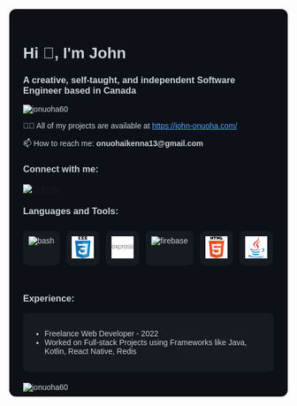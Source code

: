 <div style="background-color: #0d1117; color: #c9d1d9; padding: 25px; border-radius: 12px; font-family: Arial, sans-serif;">

  <h1 align="left">Hi 👋, I'm John</h1>
  <h3 align="left">A creative, self-taught, and independent Software Engineer based in Canada</h3>

  <p align="left">
    <img src="https://komarev.com/ghpvc/?username=jonuoha60&label=Profile%20views&color=0e75b6&style=flat" alt="jonuoha60" />
  </p>

  <p>👨‍💻 All of my projects are available at <a href="https://john-onuoha.com/" style="color:#58a6ff;">https://john-onuoha.com/</a></p>

  <p>📫 How to reach me: <strong>onuohaikenna13@gmail.com</strong></p>

  <h3 align="left">Connect with me:</h3>
  <p align="left">
    <a href="https://www.linkedin.com/in/john-onuoha-864460349/" target="blank">
      <img align="center" src="https://raw.githubusercontent.com/rahuldkjain/github-profile-readme-generator/master/src/images/icons/Social/linked-in-alt.svg" alt="LinkedIn" height="30" width="40" />
    </a>
  </p>

  <h3 align="left">Languages and Tools:</h3>

  <!-- Horizontal scroll container -->
  <div style="display: flex; overflow-x: auto; gap: 12px; padding: 10px 0;">
    <!-- One icon per tool -->
    <div style="background-color: #161b22; border-radius: 10px; padding: 10px; flex: 0 0 auto;">
      <img src="https://www.vectorlogo.zone/logos/gnu_bash/gnu_bash-icon.svg" alt="bash" width="40" height="40" />
    </div>
    <div style="background-color: #161b22; border-radius: 10px; padding: 10px; flex: 0 0 auto;">
      <img src="https://raw.githubusercontent.com/devicons/devicon/master/icons/css3/css3-original-wordmark.svg" alt="css3" width="40" height="40" />
    </div>
    <div style="background-color: #161b22; border-radius: 10px; padding: 10px; flex: 0 0 auto;">
      <img src="https://raw.githubusercontent.com/devicons/devicon/master/icons/express/express-original-wordmark.svg" alt="express" width="40" height="40" />
    </div>
    <div style="background-color: #161b22; border-radius: 10px; padding: 10px; flex: 0 0 auto;">
      <img src="https://www.vectorlogo.zone/logos/firebase/firebase-icon.svg" alt="firebase" width="40" height="40" />
    </div>
    <div style="background-color: #161b22; border-radius: 10px; padding: 10px; flex: 0 0 auto;">
      <img src="https://raw.githubusercontent.com/devicons/devicon/master/icons/html5/html5-original-wordmark.svg" alt="html5" width="40" height="40" />
    </div>
    <div style="background-color: #161b22; border-radius: 10px; padding: 10px; flex: 0 0 auto;">
      <img src="https://raw.githubusercontent.com/devicons/devicon/master/icons/java/java-original.svg" alt="java" width="40" height="40" />
    </div>
    <div style="background-color: #161b22; border-radius: 10px; padding: 10px; flex: 0 0 auto;">
      <img src="https://raw.githubusercontent.com/devicons/devicon/master/icons/javascript/javascript-original.svg" alt="javascript" width="40" height="40" />
    </div>
    <div style="background-color: #161b22; border-radius: 10px; padding: 10px; flex: 0 0 auto;">
      <img src="https://www.vectorlogo.zone/logos/kotlinlang/kotlinlang-icon.svg" alt="kotlin" width="40" height="40" />
    </div>
    <div style="background-color: #161b22; border-radius: 10px; padding: 10px; flex: 0 0 auto;">
      <img src="https://raw.githubusercontent.com/devicons/devicon/master/icons/mongodb/mongodb-original-wordmark.svg" alt="mongodb" width="40" height="40" />
    </div>
    <div style="background-color: #161b22; border-radius: 10px; padding: 10px; flex: 0 0 auto;">
      <img src="https://raw.githubusercontent.com/devicons/devicon/master/icons/mysql/mysql-original-wordmark.svg" alt="mysql" width="40" height="40" />
    </div>
    <div style="background-color: #161b22; border-radius: 10px; padding: 10px; flex: 0 0 auto;">
      <img src="https://raw.githubusercontent.com/devicons/devicon/master/icons/nodejs/nodejs-original-wordmark.svg" alt="nodejs" width="40" height="40" />
    </div>
    <div style="background-color: #161b22; border-radius: 10px; padding: 10px; flex: 0 0 auto;">
      <img src="https://raw.githubusercontent.com/devicons/devicon/master/icons/php/php-original.svg" alt="php" width="40" height="40" />
    </div>
    <div style="background-color: #161b22; border-radius: 10px; padding: 10px; flex: 0 0 auto;">
      <img src="https://cdn.worldvectorlogo.com/logos/pug.svg" alt="pug" width="40" height="40" />
    </div>
    <div style="background-color: #161b22; border-radius: 10px; padding: 10px; flex: 0 0 auto;">
      <img src="https://raw.githubusercontent.com/devicons/devicon/master/icons/python/python-original.svg" alt="python" width="40" height="40" />
    </div>
    <div style="background-color: #161b22; border-radius: 10px; padding: 10px; flex: 0 0 auto;">
      <img src="https://raw.githubusercontent.com/devicons/devicon/master/icons/react/react-original-wordmark.svg" alt="react" width="40" height="40" />
    </div>
    <div style="background-color: #161b22; border-radius: 10px; padding: 10px; flex: 0 0 auto;">
      <img src="https://reactnative.dev/img/header_logo.svg" alt="reactnative" width="40" height="40" />
    </div>
    <div style="background-color: #161b22; border-radius: 10px; padding: 10px; flex: 0 0 auto;">
      <img src="https://raw.githubusercontent.com/devicons/devicon/master/icons/typescript/typescript-original.svg" alt="typescript" width="40" height="40" />
    </div>
    <div style="background-color: #161b22; border-radius: 10px; padding: 10px; flex: 0 0 auto;">
      <img src="https://raw.githubusercontent.com/devicons/devicon/master/icons/vuejs/vuejs-original-wordmark.svg" alt="vuejs" width="40" height="40" />
    </div>
  </div>

  <h3 align="left" style="margin-top: 40px;">Experience:</h3>
  <div style="background-color: #161b22; padding: 15px; border-radius: 8px; margin-bottom: 20px;">
    <ul>
      <li>Freelance Web Developer - 2022</li>
      <li>Worked on Full-stack Projects using Frameworks like Java, Kotlin, React Native, Redis</li>
    </ul>
  </div>

  <p>
    <img align="left" src="https://github-readme-stats.vercel.app/api/top-langs?username=jonuoha60&show_icons=true&locale=en&layout=compact" alt="jonuoha60" />
  </p>

</div>
